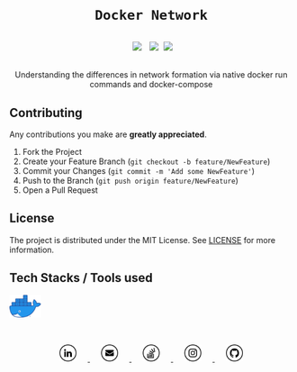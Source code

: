 <code>
  <h1 align="center">Docker Network</h1>
</code>

<div align="center">
  <img src="https://img.shields.io/github/repo-size/IshaanOhri/Docker-Network?logo=github" hspace="5">
  <img src="https://img.shields.io/github/license/IshaanOhri/Docker-Network" hspace="5">
  <img src="https://img.shields.io/github/last-commit/IshaanOhri/Docker-Network?logo=git">
</div>

<br>

<p align="center">
  Understanding the differences in network formation via native docker run commands and docker-compose
</p>

## Contributing

Any contributions you make are **greatly appreciated**.

1. Fork the Project
2. Create your Feature Branch (`git checkout -b feature/NewFeature`)
3. Commit your Changes (`git commit -m 'Add some NewFeature'`)
4. Push to the Branch (`git push origin feature/NewFeature`)
5. Open a Pull Request

## License
The project is distributed under the MIT License. See [LICENSE](https://github.com/IshaanOhri/Docker-Network/blob/main/LICENSE) for more information.

## Tech Stacks / Tools used
<p>
  <img src="https://github.com/IshaanOhri/IshaanOhri/blob/master/assets/docker.png" height=40>
</p>

<br>

<p align="center">
  <a href="https://www.linkedin.com/in/ishaanohri/">
    <img src="https://github.com/IshaanOhri/IshaanOhri/blob/master/assets/linkedin.png" width="30" height="30" hspace="20">
  </a>

  <a href="mailto:ishaan99ohri@gmail.com">
    <img src="https://github.com/IshaanOhri/IshaanOhri/blob/master/assets/mail.png" width="30" height="30" hspace="20">
  </a>

  <a href="https://stackoverflow.com/users/11712463/ishaan-ohri">
    <img src="https://github.com/IshaanOhri/IshaanOhri/blob/master/assets/stackoverflow.png" width="30" height="30" hspace="20">
  </a>

  <a href="https://www.instagram.com/ohri_8/">
    <img src="https://github.com/IshaanOhri/IshaanOhri/blob/master/assets/instagram.png" width="30" height="30" hspace="20">
  </a>

  <a href="https://github.com/IshaanOhri">
    <img src="https://github.com/IshaanOhri/IshaanOhri/blob/master/assets/github.png" width="30" height="30" hspace="20">
  </a>
</p>
